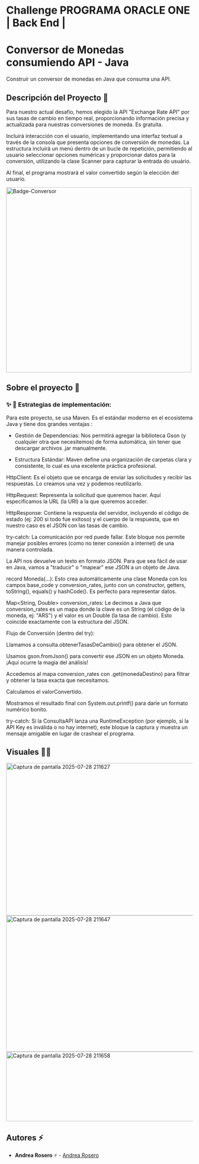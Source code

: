 
# Challenge PROGRAMA ORACLE ONE | Back End |  
# Conversor de Monedas consumiendo API - Java

Construir un conversor de monedas en Java que consuma una API.

## Descripción del Proyecto :scroll:

Para nuestro actual desafío, hemos elegido la API "Exchange Rate API" por sus tasas de cambio en tiempo real, proporcionando información precisa y actualizada para nuestras conversiones de moneda. Es gratuita.

Incluirá interacción con el usuario, implementando una interfaz textual a través de la consola que presenta opciones de conversión de monedas. La estructura incluirá un menú dentro de un bucle de repetición, permitiendo al usuario seleccionar opciones numéricas y proporcionar datos para la conversión, utilizando la clase Scanner para capturar la entrada do usuário.

Al final, el programa mostrará el valor convertido según la elección del usuario. 

<img width="500" height="500" alt="Badge-Conversor" src="https://github.com/user-attachments/assets/97faf88d-d4a7-4be1-8605-86cb6b683bf6" />



## Sobre el proyecto 🚀

### ✨ 🚀 Estrategias de implementación: 

Para este proyecto, se usa Maven. Es el estándar moderno en el ecosistema Java y tiene dos grandes ventajas :

 - Gestión de Dependencias: Nos permitirá agregar la biblioteca Gson (y cualquier otra que necesitemos) de forma automática, sin tener que descargar archivos .jar manualmente.

 - Estructura Estándar: Maven define una organización de carpetas clara y consistente, lo cual es una excelente práctica profesional.


HttpClient: Es el objeto que se encarga de enviar las solicitudes y recibir las respuestas. Lo creamos una vez y podemos reutilizarlo.

HttpRequest: Representa la solicitud que queremos hacer. Aquí especificamos la URL (la URI) a la que queremos acceder.

HttpResponse: Contiene la respuesta del servidor, incluyendo el código de estado (ej: 200 si todo fue exitoso) y el cuerpo de la respuesta, que en nuestro caso es el JSON con las tasas de cambio.

try-catch: La comunicación por red puede fallar. Este bloque nos permite manejar posibles errores (como no tener conexión a internet) de una manera controlada.

La API nos devuelve un texto en formato JSON. Para que sea fácil de usar en Java, vamos a "traducir" o "mapear" ese JSON a un objeto de Java.

record Moneda(...): Esto crea automáticamente una clase Moneda con los campos base_code y conversion_rates, junto con un constructor, getters, toString(), equals() y hashCode(). Es perfecto para representar datos.

Map<String, Double> conversion_rates: Le decimos a Java que conversion_rates es un mapa donde la clave es un String (el código de la moneda, ej: "ARS") y el valor es un Double (la tasa de cambio). Esto coincide exactamente con la estructura del JSON.

Flujo de Conversión (dentro del try):

Llamamos a consulta.obtenerTasasDeCambio() para obtener el JSON.

Usamos gson.fromJson() para convertir ese JSON en un objeto Moneda. ¡Aquí ocurre la magia del análisis!

Accedemos al mapa conversion_rates con .get(monedaDestino) para filtrar y obtener la tasa exacta que necesitamos.

Calculamos el valorConvertido.

Mostramos el resultado final con System.out.printf() para darle un formato numérico bonito.

try-catch: Si la ConsultaAPI lanza una RuntimeException (por ejemplo, si la API Key es inválida o no hay internet), este bloque la captura y muestra un mensaje amigable en lugar de crashear el programa.


## Visuales :mage_woman:

<img width="628" height="412" alt="Captura de pantalla 2025-07-28 211627" src="https://github.com/user-attachments/assets/3b192b07-a3a9-4acb-bf7c-16d0cc5cd231" />

<img width="597" height="368" alt="Captura de pantalla 2025-07-28 211647" src="https://github.com/user-attachments/assets/b34241be-dcd7-4029-8684-8920d9232c96" />

<img width="528" height="188" alt="Captura de pantalla 2025-07-28 211658" src="https://github.com/user-attachments/assets/625bdcb5-9d5f-49b4-9c1b-85dd608141df" />



## Autores ⚡ 

- **Andrea Rosero** ⚡  - [Andrea Rosero](https://github.com/andreaendigital)
